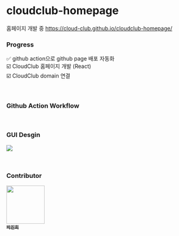 # cloudclub-homepage

홈페이지 개발 중
https://cloud-club.github.io/cloudclub-homepage/

### Progress
✅ github action으로 github page 배포 자동화 <br>
☑️ CloudClub 홈페이지 개발 (React) <br>
☑️ CloudClub domain 연결 <br>

<br>

### Github Action Workflow


<br>

### GUI Desgin
![](https://velog.velcdn.com/images/ginee_park/post/53370141-5946-41de-b251-605721ac4bbb/image.png)

<br>

### Contributor
<a href="https://github.com/gineepark"><img src="https://avatars.githubusercontent.com/u/60264957?v=4" width="100px;" alt=""/><br /><sub><b>박진희</b></sub></a>


